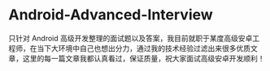 # Android-Advanced-Interview
只针对 Android 高级开发整理的面试题以及答案，我目前就职于某度高级安卓工程师，在当下大环境中自己也想出分力，通过我的技术经验过滤出来很多优质文章，这里的每一篇文章我都认真看过，保证质量，祝大家面试高级安卓开发顺利！
